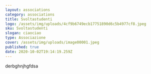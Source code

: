 ```yaml
---
layout: associations
category: associations
title: Svoltastudenti
logo: /assets/img/uploads/4cf9b6749ecb17751890d6c5b4977cf8.jpeg
sku: Svoltastudenti
slogan: ciaociao
type: Associazione
cover: /assets/img/uploads/image00001.jpeg
published: true
date: 2020-10-02T19:14:19.259Z
---
```

derbghnjhgfdsa